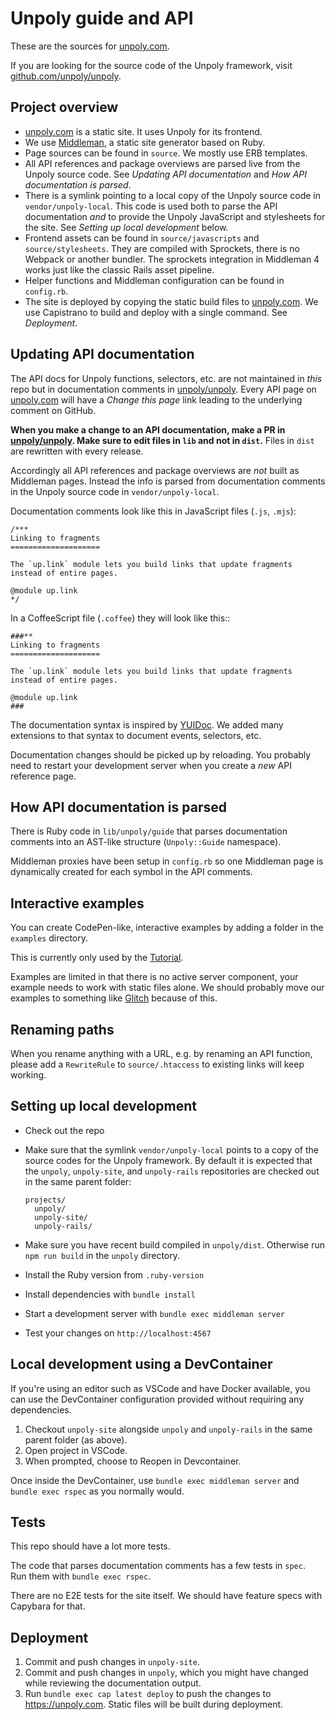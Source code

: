 # Unpoly guide and API

These are the sources for [unpoly.com](https://unpoly.com).

If you are looking for the source code of the Unpoly framework, visit [github.com/unpoly/unpoly](https://github.com/unpoly/unpoly).


## Project overview

- [unpoly.com](https://unpoly.com) is a static site. It uses Unpoly for its frontend.
- We use [Middleman](https://middlemanapp.com/), a static site generator based on Ruby. 
- Page sources can be found in `source`. We mostly use ERB templates.
- All API references and package overviews are parsed live from the Unpoly source code. See *Updating API documentation* and *How API documentation is parsed*.
- There is a symlink pointing to a local copy of the Unpoly source code in `vendor/unpoly-local`. This code is used both to parse the API documentation *and* to provide the Unpoly JavaScript and stylesheets for the site. See *Setting up local development* below.
- Frontend assets can be found in `source/javascripts` and `source/stylesheets`. They are compiled with Sprockets, there is no Webpack or another bundler. The sprockets integration in Middleman 4 works just like the classic Rails asset pipeline.
- Helper functions and Middleman configuration can be found in `config.rb`.
- The site is deployed by copying the static build files to [unpoly.com](https://unpoly.com).  We use Capistrano to build and deploy with a single command. See *Deployment*.
  

## Updating API documentation

The API docs for Unpoly functions, selectors, etc. are not maintained in *this* repo but in documentation comments in [unpoly/unpoly](https://github.com/unpoly/unpoly). Every API page on [unpoly.com](https://unpoly.com) will have a *Change this page* link leading to the underlying comment on GitHub.

**When you make a change to an API documentation, make a PR in [unpoly/unpoly](https://github.com/unpoly/unpoly). Make sure to edit files in `lib` and not in `dist`.** Files in `dist` are rewritten with every release.

Accordingly all API references and package overviews are *not* built as Middleman pages. Instead the info is parsed from documentation comments in the Unpoly source code in `vendor/unpoly-local`.

Documentation comments look like this in JavaScript files (`.js`, `.mjs`):

```
/***
Linking to fragments
====================

The `up.link` module lets you build links that update fragments instead of entire pages.

@module up.link
*/
```

In a CoffeeScript file (`.coffee`) they will look like this::

```
###**
Linking to fragments
====================

The `up.link` module lets you build links that update fragments instead of entire pages.

@module up.link
###
```

The documentation syntax is inspired by [YUIDoc](http://yui.github.io/yuidoc/syntax/). We added many extensions to that syntax to document events, selectors, etc.

Documentation changes should be picked up by reloading. You probably need to restart your development server when you create a *new* API reference page.


## How API documentation is parsed

There is Ruby code in `lib/unpoly/guide` that parses documentation comments into an AST-like structure (`Unpoly::Guide` namespace).

Middleman proxies have been setup in `config.rb` so one Middleman page is dynamically created for each symbol in the API comments.



## Interactive examples

You can create CodePen-like, interactive examples by adding a folder in the `examples` directory.

This is currently only used by the [Tutorial](https://unpoly.com/tutorial).

Examples are limited in that there is no active server component, your example needs to work with static files alone. We should probably move our examples to something like [Glitch](https://glitch.com/) because of this.


## Renaming paths

When you rename anything with a URL, e.g. by renaming an API function, please add a `RewriteRule` to `source/.htaccess` to existing links will keep working.


## Setting up local development

- Check out the repo
- Make sure that the symlink `vendor/unpoly-local` points to a copy  of the source codes for the Unpoly framework. By default it is expected
  that the `unpoly`, `unpoly-site`, and `unpoly-rails` repositories are checked out in the same parent folder:
  
      projects/
        unpoly/
        unpoly-site/
        unpoly-rails/

- Make sure you have recent build compiled in `unpoly/dist`. Otherwise run `npm run build` in the `unpoly` directory.
- Install the Ruby version from `.ruby-version`
- Install dependencies with `bundle install`
- Start a development server with `bundle exec middleman server`
- Test your changes on `http://localhost:4567`

## Local development using a DevContainer

If you're using an editor such as VSCode and have Docker available, you can use the DevContainer configuration provided without requiring any dependencies.

1. Checkout `unpoly-site` alongside `unpoly` and `unpoly-rails` in the same parent folder (as above).
2. Open project in VSCode.
3. When prompted, choose to Reopen in Devcontainer.

Once inside the DevContainer, use `bundle exec middleman server` and `bundle exec rspec` as you normally would.

## Tests

This repo should have a lot more tests.

The code that parses documentation comments has a few tests in `spec`.\
Run them with `bundle exec rspec`.

There are no E2E tests for the site itself. We should have feature specs with Capybara for that.


## Deployment

1. Commit and push changes in `unpoly-site`.
2. Commit and push changes in `unpoly`, which you might have changed while reviewing the documentation output.
3. Run `bundle exec cap latest deploy` to push the changes to <https://unpoly.com>. Static files will be built during deployment.
